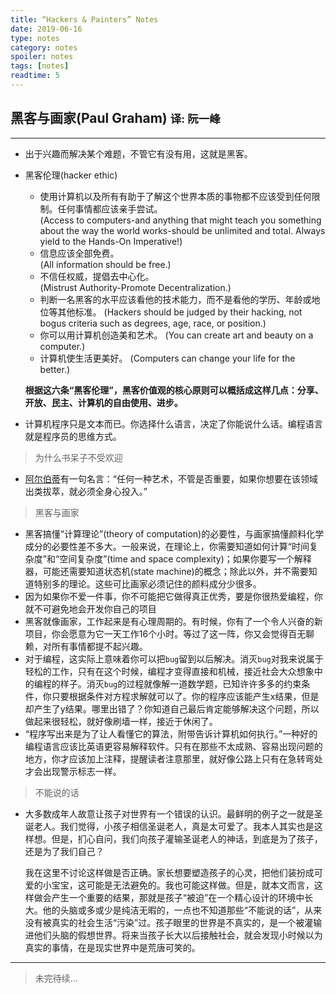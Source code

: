 ```yaml
---
title: “Hackers & Painters” Notes
date: 2019-06-16
type: notes
category: notes
spoiler: notes
tags: [notes]
readtime: 5
---
```


## **黑客与画家(Paul Graham)** <small>译: 阮一峰</small>

---

* 出于兴趣而解决某个难题，不管它有没有用，这就是黑客。
* 黑客伦理(hacker ethic)
  - 使用计算机以及所有有助于了解这个世界本质的事物都不应该受到任何限制。任何事情都应该亲手尝试。\
    (Access to computers-and anything that might teach you something about the way the world works-should be unlimited and total. Always yield to the Hands-On Imperative!)
  - 信息应该全部免费。 \
    (All information should be free.)
  - 不信任权威，提倡去中心化。\
    (Mistrust Authority-Promote Decentralization.)
  - 判断一名黑客的水平应该看他的技术能力，而不是看他的学历、年龄或地位等其他标准。
    (Hackers should be judged by their hacking, not bogus criteria such as degrees, age, race, or position.)
  - 你可以用计算机创造美和艺术。
    (You can create art and beauty on a computer.)
  - 计算机使生活更美好。
    (Computers can change your life for the better.)

  **根据这六条“黑客伦理”，黑客价值观的核心原则可以概括成这样几点：分享、开放、民主、计算机的自由使用、进步。**
* 计算机程序只是文本而已。你选择什么语言，决定了你能说什么话。编程语言就是程序员的思维方式。

> 为什么书呆子不受欢迎

* [阿尔伯蒂](https://en.wikipedia.org/wiki/Leon_Battista_Alberti)有一句名言：“任何一种艺术，不管是否重要，如果你想要在该领域出类拔萃，就必须全身心投入。”

> 黑客与画家

* 黑客搞懂“计算理论”(theory of computation)的必要性，与画家搞懂颜料化学成分的必要性差不多大。一般来说，在理论上，你需要知道如何计算“时间复杂度”和“空间复杂度”(time and space complexity)；如果你要写一个解释器，可能还需要知道状态机(state machine)的概念；除此以外，并不需要知道特别多的理论。这些可比画家必须记住的颜料成分少很多。
* 因为如果你不爱一件事，你不可能把它做得真正优秀，要是你很热爱编程，你就不可避免地会开发你自己的项目
* 黑客就像画家，工作起来是有心理周期的。有时候，你有了一个令人兴奋的新项目，你会愿意为它一天工作16个小时。等过了这一阵，你又会觉得百无聊赖，对所有事情都提不起兴趣。
* 对于编程，这实际上意味着你可以把`bug`留到以后解决。消灭`bug`对我来说属于轻松的工作，只有在这个时候，编程才变得直接和机械，接近社会大众想象中的编程的样子。消灭`bug`的过程就像解一道数学题，已知许许多多的约束条件，你只要根据条件对方程求解就可以了。你的程序应该能产生x结果，但是却产生了y结果。哪里出错了？你知道自己最后肯定能够解决这个问题，所以做起来很轻松，就好像刷墙一样，接近于休闲了。
* “程序写出来是为了让人看懂它的算法，附带告诉计算机如何执行。”一种好的编程语言应该比英语更容易解释软件。只有在那些不太成熟、容易出现问题的地方，你才应该加上注释，提醒读者注意那里，就好像公路上只有在急转弯处才会出现警示标志一样。

> 不能说的话

* 大多数成年人故意让孩子对世界有一个错误的认识。最鲜明的例子之一就是圣诞老人。我们觉得，小孩子相信圣诞老人，真是太可爱了。我本人其实也是这样想。但是，扪心自问，我们向孩子灌输圣诞老人的神话，到底是为了孩子，还是为了我们自己？

  我在这里不讨论这样做是否正确。家长想要塑造孩子的心灵，把他们装扮成可爱的小宝宝，这可能是无法避免的。我也可能这样做。但是，就本文而言，这样做会产生一个重要的结果，那就是孩子“被迫”在一个精心设计的环境中长大。他的头脑或多或少是纯洁无暇的，一点也不知道那些“不能说的话”，从来没有被真实的社会生活“污染”过。孩子眼里的世界是不真实的，是一个被灌输进他们头脑的假想世界。将来当孩子长大以后接触社会，就会发现小时候以为真实的事情，在是现实世界中是荒唐可笑的。

---
> 未完待续...
